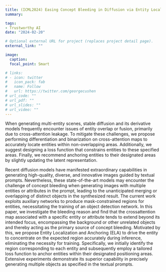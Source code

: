 ```yaml
---
title: (ICML2024) Easing Concept Bleeding in Diffusion via Entity Localization and Anchoring
summary: 

tags:
- Trustworthy AI
date: "2024-02-20"

# Optional external URL for project (replaces project detail page).
external_link: ""

image:
  caption: 
  focal_point: Smart

# links:
# - icon: twitter
#   icon_pack: fab
#   name: Follow
#   url: https://twitter.com/georgecushen
# url_code: ""
# url_pdf: ""
# url_slides: ""
# url_video: ""
---
```


<!-- ### **1. Heterogeneous Data & Resource Constraints: Batch Size Adaptation** -->
When generating multi-entity scenes, stable diffusion and its derivative models frequently encounter issues of entity overlap or fusion, primarily due to cross-attention leakage. To mitigate these challenges, we propose performing differentiation and binarization on cross-attention maps to accurately locate entities within non-overlapping areas. Additionally, we suggest designing a loss function that constrains entities to these specified areas. Finally, we recommend anchoring entities to their designated areas by slightly updating the latent representation.

Recent diffusion models have manifested extraordinary capabilities in generating high-quality, diverse, and innovative images guided by textual prompts. Nevertheless, these state-of-the-art models may encounter the challenge of concept bleeding when generating images with multiple entities or attributes in the prompt, leading to the unanticipated merging or overlapping of distinct objects in the synthesized result. The current work exploits auxiliary networks to produce mask-constrained regions for entities, necessitating the training of an object detection network. In this paper, we investigate the bleeding reason and find that the crossattention map associated with a specific entity or attribute tends to extend beyond its intended focus, encompassing the background or other unrelated objects and thereby acting as the primary source of concept bleeding. Motivated by this, we propose Entity Localization and Anchoring (ELA) to drive the entity to concentrate on the expected region accurately during inference, eliminating the necessity for training. Specifically, we initially identify the region corresponding to each entity and subsequently employ a tailored loss function to anchor entities within their designated positioning areas. Extensive experiments demonstrate its superior capability in precisely generating multiple objects as specified in the textual prompts.